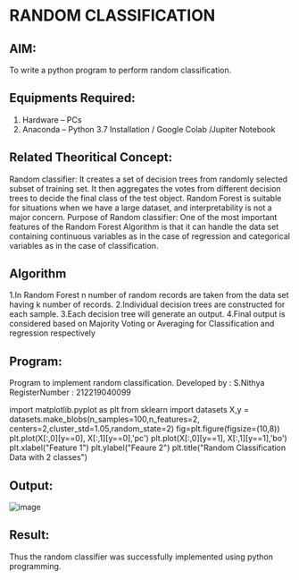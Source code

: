 # RANDOM CLASSIFICATION
## AIM:
To write a python program to perform random classification.

## Equipments Required:
1. Hardware – PCs
2. Anaconda – Python 3.7 Installation / Google Colab /Jupiter Notebook

## Related Theoritical Concept:

Random classifier:
It creates a set of decision trees from randomly selected subset of training set. It then
aggregates the votes from different decision trees to decide the final class of the test
object. Random Forest is suitable for situations when we have a large dataset, and
interpretability is not a major concern.
Purpose of Random classifier:
One of the most important features of the Random Forest Algorithm is that it can
handle the data set containing continuous variables as in the case of regression and
categorical variables as in the case of classification.

## Algorithm
1.In Random Forest n number of random records are taken from the data set having
k number of records.
2.Individual decision trees are constructed for each sample.
3.Each decision tree will generate an output.
4.Final output is considered based on Majority Voting or Averaging for Classification
and regression respectively

## Program:
Program to implement random classification.
Developed by   : S.Nithya
RegisterNumber :  212219040099

import matplotlib.pyplot as plt
from sklearn import datasets
X,y = datasets.make_blobs(n_samples=100,n_features=2,
 centers=2,cluster_std=1.05,random_state=2)
fig=plt.figure(figsize=(10,8))
plt.plot(X[:,0][y==0], X[:,1][y==0],'pc')
plt.plot(X[:,0][y==1], X[:,1][y==1],'bo')
plt.xlabel("Feature 1")
plt.ylabel("Feaure 2")
plt.title("Random Classification Data with 2 classes")


## Output:
![image](https://user-images.githubusercontent.com/89792763/169957703-d954fd34-e77f-4156-a474-565cb933f49e.png)





## Result:
Thus the random classifier was successfully implemented using python programming.
